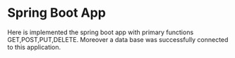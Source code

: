 # Spring Boot App
Here is implemented the spring boot app with primary functions GET,POST,PUT,DELETE. 
Moreover a data base was successfully connected to this application.
